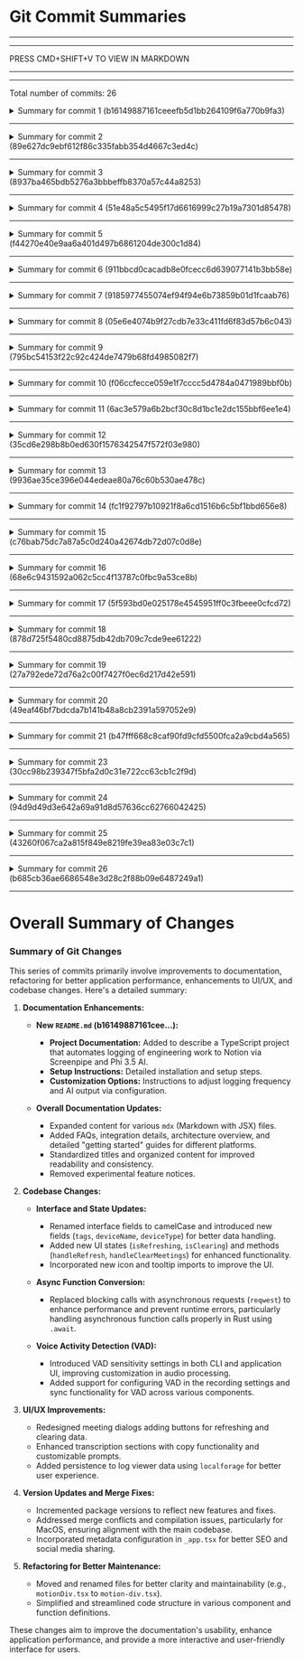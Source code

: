 # Git Commit Summaries

-----------------------------------------------------------------------
-----------------------------------------------------------------------
 
PRESS CMD+SHIFT+V TO VIEW IN MARKDOWN
 
_______________________________________________________________________
-----------------------------------------------------------------------
Total number of commits: 26

<details>
<summary>Summary for commit 1 (b16149887161ceeefb5d1bb264109f6a770b9fa3)</summary>

**Commit Summary:**

- **Commit Hash:** b16149887161ceeefb5d1bb264109f6a770b9fa3
- **Author:** Louis Beaumont
- **Date:** Wed Sep 18 19:27:17 2024 -0700
- **Type:** Chore
- **Description:** Added documentation (`README.md`) for the `pipe-phi3.5-engineering-team-logs` example in the TypeScript directory of the project.
- **Changes:** 
  - A new `README.md` file was created under `examples/typescript/pipe-phi3.5-engineering-team-logs/`.

**New README.md Highlights:**
1. **Project:** Automates logging of engineering work to Notion using Screenpipe and Phi 3.5 AI.
2. **Setup Instructions:**
   - Install Screenpipe and clone the repository.
   - Install and run Ollama with Phi 3.5.
   - Set up a Notion integration and database.
   - Configure environment variables for Notion API key and database ID.
   - Run the pipe to start continuous logging every hour.
3. **Customization Options:**
   - Adjust the logging frequency by modifying the `INTERVAL` in `pipe.ts`.
   - Modify the prompt to refine AI output.
</details>

------------------------------------------------------------------------

<details>
<summary>Summary for commit 2 (89e627dc9ebf612f86c335fabb354d4667c3ed4c)</summary>

The commit enhances the user experience (UX) of the meeting page with the following changes:

### Codebase Changes:

1. **Imports:**
   - Added new icon imports from `lucide-react` such as `RefreshCw`, `Trash2`, `Users`, `FileText`, and `PlusCircle`.
   - Imported tooltip components from `@/components/ui/tooltip`.

2. **Interface Updates:**
   - Renamed interface fields to follow camelCase naming convention:
     - `meeting_group` to `meetingGroup`
     - `meeting_start` to `meetingStart`
     - `meeting_end` to `meetingEnd`
     - `full_transcription` to `fullTranscription`
     - `chunk_id` to `chunkId`
     - `file_path` to `filePath`
     - `offset_index` to `offsetIndex`
   - Added new fields `tags`, `deviceName`, and `deviceType` to the `AudioContent` interface.

3. **State and Methods:**
   - Removed debounce logic for `posthog` event tracking.
   - Added new states `isRefreshing` and `isClearing`.
   - Updated the function handling meetings to no longer distinguish live meetings.
   - Introduced new methods `handleRefresh` and `handleClearMeetings` for refreshing and clearing meeting data.

4. **UI Enhancements:**
   - Redesigned the meeting dialog with additional buttons for clearing and refreshing meetings using tooltips for better usability.
   - Removed the "live meeting" feature and related UI elements.
   - Enhanced transcription and summary sections with buttons to copy content and support for customizable prompts.
   
5. **Version Update:**
   - Incremented the package version from `0.2.51` to `0.2.52`.

### Configuration Changes:

- **`screenpipe-app-tauri/lib/screenpipe.ts`:** 
  - Updated `AudioContent` type by adding `device_name` and `device_type` fields.

- **`screenpipe-app-tauri/src-tauri/Cargo.toml`:**
  - Bumped the version of the package to `0.2.52`.

Overall, these changes aim to refine the UX of the meeting history page, provide more options for user interaction, and streamline handling of meeting data.
</details>

------------------------------------------------------------------------

<details>
<summary>Summary for commit 3 (8937ba465bdb5276a3bbbeffb8370a57c44a8253)</summary>

In this commit, the following changes were made to the documentation:

1. **File: `content/docs/pages/docs/architecture.mdx`**
    - Expanded the content to include a detailed "status" section.
    - Added detailed information on different integrations and features, such as support for different OCR engines, audio input devices, remote capture capabilities, and more.
    - Included a list of supported integrations that are either completed or still in progress, such as ollama, openai, and others.
    - Provided explanations on additional features like screenshots, audio and STT support, optimized screen & audio recording, and local and cloud computing options among others.
    - Listed some pending features like security enhancements, multimodal embeddings, and energy-efficient modes.

2. **File: `content/docs/pages/docs/faq.mdx`**
    - Added detailed FAQ sections covering:
        - Differences with adept.ai and rewind.ai
        - Data storage locations and policies
        - Encryption status
        - Customization options for reducing storage and energy usage
        - Practical use cases for screenpipe

3. **File: `content/docs/pages/docs/getting-started.mdx`**
    - Updated the Windows installation steps with more detailed and experimental instructions.
    - Provided a step-by-step guide including installation of prerequisites, cloning the repository, and building the project.
    - Elaborated on the specific tools required from MS Visual Studio Build Tools and other dependencies.
    - Added troubleshooting guidance with references to opening issues if the installation does not work.

These changes enhance the comprehensiveness and clarity of the documentation, providing more detailed installation steps, feature descriptions, and integration statuses.
</details>

------------------------------------------------------------------------

<details>
<summary>Summary for commit 4 (51e48a5c5495f17d6616999c27b19a7301d85478)</summary>

The commit `51e48a5c5495f17d6616999c27b19a7301d85478` by Louis Beaumont on September 18, 2024, updates the `README.md` file. The update adds a new entry to the "Latest News" section, stating that Screenpipe has reached 60 daily active users in September 2024. The specific change is the addition of the line:

```markdown
- [2024/09] Screenpipe hit 60 daily active users!
```
</details>

------------------------------------------------------------------------

<details>
<summary>Summary for commit 5 (f44270e40e9aa6a401d497b6861204de300c1d84)</summary>

The commit made by Louis Beaumont on September 18, 2024, updated the README.md file. The changes include:

1. Added a new entry under the "Latest News" section announcing the release of version 0 (v0) of the documentation with a link to it.
2. Removed the statement indicating that the feature was still experimental.

These adjustments improved clarity and provided an update on the documentation's availability.
</details>

------------------------------------------------------------------------

<details>
<summary>Summary for commit 6 (911bbcd0cacadb8e0fcecc6d639077141b3bb58e)</summary>

The changes in the commit "911bbcd0cacadb8e0fcecc6d639077141b3bb58e" by Louis Beaumont can be summarized as follows:

1. **File Renaming**:
   - `motionDiv.tsx` was renamed to `motion-div.tsx` and moved to a new directory (`components` instead of `pages`).

2. **Updates to `_app.tsx`**:
   - Added a new import: `import { Metadata } from "next";`
   - Included metadata configuration for the app with fields such as title, description, icons, and Twitter card data.
   - The component structure within the `App` function was reformatted.

3. **Modifications in `_meta.js`**:
   - Updated the "plugins" key to "plugins (pipes)".

4. **API and Documentation Updates**:
   - Updated several MDX files to import `MotionDiv` from the new path (`../../components/motion-div`).
   - In the `faq.mdx` file, a large section of the FAQ content was removed and replaced with a link to external notes.

5. **Plugins Documentation Edits**:
   - Made several text changes in the `plugins.mdx` file to align with a more lowercase, simplified style.
   - Added more detailed instructions and streamlined text for better readability.

6. **Addition of Custom Favicon**:
   - Added a new favicon file `favicon.ico`.

7. **Theme Configurations**:
   - Reformatted the `theme.config.tsx` file without changing its core content.

These changes encompass code restructuring, text updates, new metadata configurations, adjustments in imports, and some stylistic edits in the documentation.
</details>

------------------------------------------------------------------------

<details>
<summary>Summary for commit 7 (9185977455074ef94f94e6b73859b01d1fcaab76)</summary>

**Summary of Git Changes:**

**Commit:** `9185977455074ef94f94e6b73859b01d1fcaab76`
**Author:** Louis Beaumont
**Date:** Wed Sep 18 16:32:01 2024 -0700
**Description:** Chore: bunch of docs fix

**Changes:**

1. **New Files:**
   - `content/docs/NOTES.md`: Added new documentation containing troubleshooting tips and product FAQs for various issues users may face, with detailed steps to resolve each problem.

2. **Binary Files:**
   - `content/docs/bun.lockb`: Added a new binary file.

3. **Modifications to Existing Files:**
   - `content/docs/pages/_meta.js`: Renamed the index label from "Introduction" to "intro".
   - `content/docs/pages/docs/_meta.js`: Standardized the section titles to lowercase (e.g., "API Reference" to "api reference").
   - `content/docs/pages/docs/api-reference.mdx`: Reformatted headers and descriptions to be in lowercase and made minor text corrections.
   - `content/docs/pages/docs/architecture.mdx`: Reorganized the architecture overview section, reducing content and focusing on a high-level description of key components and a diagram overview.
   - `content/docs/pages/docs/contributing.mdx`: Replaced the detailed contributing guidelines with a link to the [contributing guide](https://github.com/mediar-ai/screenpipe/blob/main/CONTRIBUTING.md).
   - `content/docs/pages/docs/examples.mdx`: Reformatted headers to lowercase and adjusted text for consistency in describing use cases and benefits.
   - `content/docs/pages/docs/getting-started.mdx`: Reformatted headers to lowercase and adjusted narrative to be consistent in user instructions.
   - `content/docs/pages/index.mdx`: Updated introduction, focusing on key features and target audience with consistent lowercase formatting and slightly modified descriptions.
   - `content/docs/theme.config.tsx`: Updated text in the theme configuration for consistency, changing titles to lowercase.

4. **Deleted Files:**
   - `content/docs/pages/docs/troubleshooting.mdx`: Removed the troubleshooting guide, presumably because its content was incorporated into the new `NOTES.md` file.
</details>

------------------------------------------------------------------------

<details>
<summary>Summary for commit 8 (05e6e4074b9f27cdb7e33c411fd6f83d57b6c043)</summary>

The commit `05e6e4074b9f27cdb7e33c411fd6f83d57b6c043` was made by Louis Beaumont on September 18, 2024. It involves merging a pull request (#331) from a branch named `main` by the user `bhupesh-sf`. The primary change introduced by this merge is the addition of a documentation website using Nextra.
</details>

------------------------------------------------------------------------

<details>
<summary>Summary for commit 9 (795bc54153f22c92c424de7479b68fd4985082f7)</summary>

The commit `795bc54153f22c92c424de7479b68fd4985082f7` is a merge commit authored by Bhupesh Gupta on September 19, 2024. It merges changes from the branch `mediar-ai:main` into the local `main` branch.
</details>

------------------------------------------------------------------------

<details>
<summary>Summary for commit 10 (f06ccfecce059e1f7cccc5d4784a0471989bbf0b)</summary>

The commit by Bhupesh Gupta incorporates feedback into a new documentation file, `plugins.mdx`, for the Screenpipe project. This documentation outlines the usage and development of "Pipes" and "Standalone Scripts" in Screenpipe, highlighting their roles in extending the platform's capabilities through custom workflows and integrations.

### Key Highlights:
- **Introduction to Plugins:** Explains the essential role of plugins in extending Screenpipe’s functionality through custom workflows that process screen and audio data.
- **Types of Plugins:**
  - **Pipes:** Integrate directly with Screenpipe and offer features like real-time processing, custom workflows, and integration capabilities.
  - **Standalone Scripts:** Run independently and offer flexible ways to automate and extend functionality.
  
### Details on Pipes:
- **Overview & Features:** Describes how Pipes can automate tasks like tagging, summarizing, and CRM integration, along with real-time data processing.
- **Running a Pipe:** Instructions to start a local server, download, and enable a pipe using curl commands.
- **Available Pipes:** A table listing different available pipes with descriptions and GitHub links.
- **Developing Pipes:** Guidance on creating custom pipes, including the required file structure and steps to set up.
- **Getting Featured:** Instructions for submitting custom pipes to the Pipe Store for sharing or monetizing.

### Standalone Scripts:
- **Overview:** Standalone Scripts help automate and extend functionality separately from the core app.
- **Available Standalone Scripts:** A table with examples, descriptions, and GitHub links.
- **Usage Instructions:** Steps to start using standalone scripts, including dependency installation and environment setup.
- **Contributing:** Encourages contributions and improvements to both Pipes and Standalone Scripts and provides instructions for submitting pull requests.
</details>

------------------------------------------------------------------------

<details>
<summary>Summary for commit 11 (6ac3e579a6b2bcf30c8d1bc1e2dc155bbf6ee1e4)</summary>

Here's a summary of the git changes:

**Commit Overview:**
- **Commit Hash:** 6ac3e579a6b2bcf30c8d1bc1e2dc155bbf6ee1e4
- **Author:** Bhupesh Gupta
- **Date:** Thu Sep 19 02:40:10 2024 +0530
- **Message:** Incorporated the feedback

**Changes Breakdown:**

1. **File:** `_meta.js`
   - **Removed Entries:**
     - "core-concepts"
     - "installation guides"
     - "integrations"
     - "pipes"
     - "security"
     - "bonus features"
   - **Added/Reordered Entries:**
     - "plugins" added
     - Rearranged some entries like "troubleshooting" and "api-reference"

2. **File:** `api-reference.mdx`
   - **Change:** Added a missing newline at the end of a file.

3. **File:** `architecture.mdx`
   - **Change:** Commented out a section wrapped in `<MotionDiv delay={0.3}>`

4. **File:** `bonus-features.mdx`
   - **Status:** Deleted entire file.

5. **File:** `core-concepts.mdx`
   - **Status:** Deleted entire file.

6. **File:** `examples.mdx`
   - **Added YouTube iframes**:
     - For sections: Meeting Transcriptions and Summaries, Productivity Tracking, Compliance and Security Monitoring, Educational Material Organization, Real-Time Collaboration, and Annotation.

7. **File:** `getting-started.mdx`
   - **Additions:** 
     - Expanded sections detailing installation options per OS - macOS, Windows, and Linux.
     - More detailed and structured installation instructions with code samples.
     - Also moved the previously contained "installation guidelines" here.

8. **File:** `installation.mdx`
   - **Status:** Deleted entire file. The content has been merged into `getting-started.mdx`.

9. **File:** `integrations.mdx`
   - **Status:** Deleted entire file.

10. **File:** `pipes.mdx`
    - **Status:** Deleted entire file.

11. **File:** `security.mdx`
    - **Status:** Deleted entire file.

12. **File:** `index.mdx`
    - **Added:** Embedded a YouTube video for an introduction to Screenpipe.

**Summary:**
- Reorganized and cleaned up documentation by removing unnecessary files.
- Simplified menu structure in `_meta.js`.
- Merged and expanded installation instructions into the "Getting Started" guide.
- Added helpful YouTube video embeds to the "Examples" and "Welcome" sections for better user guidance.

</details>

------------------------------------------------------------------------

<details>
<summary>Summary for commit 12 (35cd6e298b8b0ed630f1576342547f572f03e980)</summary>

The commit `35cd6e298b8b0ed630f1576342547f572f03e980` by Louis Beaumont, dated September 18, 2024, includes a bug fix. 

The change is made in the `settings.tsx` file located in the `screenpipe-app-tauri/components` directory. The modification adds a `defaultValue` attribute to a `Textarea` component, setting it to `localSettings.customPrompt`. This ensures that the `Textarea` element displays `localSettings.customPrompt` as its default value, addressing the prompt's default value issue.
</details>

------------------------------------------------------------------------

<details>
<summary>Summary for commit 13 (9936ae35ce396e044edeae80a76c60b530ae478c)</summary>

The commit 9936ae35ce396e044edeae80a76c60b530ae478c by Louis Beaumont introduces a new feature allowing for Voice Activity Detection (VAD) sensitivity settings to be configurable both through the CLI and app UI.

- **File Affected**: `screenpipe-app-tauri/src-tauri/src/sidecar.rs`
- **Change Summary**:
  - Added logic to read the `vadSensitivity` value from a store. If the value is not set, it defaults to "high".
  - Included a new command-line argument `--vad-sensitivity` to the sidecar process if the VAD sensitivity value is other than "high".
  
These changes allow users to specify the sensitivity level of the VAD feature, either through the app's UI settings or directly via the command line, enhancing the customization options available to the user.
</details>

------------------------------------------------------------------------

<details>
<summary>Summary for commit 14 (fc1f92797b10921f8a6cd1516b6c5bf1bbd656e8)</summary>

### Summary of Git Changes

**Commit Details:**
- **Commit:** fc1f92797b10921f8a6cd1516b6c5bf1bbd656e8
- **Author:** Louis Beaumont <louis.beaumont@gmail.com>
- **Date:** Wed Sep 18 12:22:19 2024 -0700
- **Description:** Added Voice Activity Detection (VAD) sensitivity feature to CLI & app UI settings.

**Files Modified:**

1. **`log-viewer-v2.tsx`:**
    - **Changes:**
      - Introduced log persistence using `localforage` to store and retrieve logs.
      - Added a button component to clear the logs.
      - Enhanced the log viewer to automatically save logs to `localforage` and retrieve them on initialization.
      - Slightly adjusted import formatting.

2. **`recording-settings.tsx`:**
    - **Changes:**
      - Adjusted the mapping of VAD sensitivity options.
      - Corrected the sensitivity labeling to be consistent.

3. **`Cargo.toml`:**
    - **Changes:**
      - Bumped the application version from `0.2.50` to `0.2.51`.

**Overall Enhancements:**
- **Log Viewer:**
    - Persistence has been added for log messages using `localforage`.
    - Added functionality to clear logs via a new button.
  
- **Recording Settings:**
    - Fixed and updated VAD sensitivity level mappings to a more logical structure.

- **Application Version:**
    - Updated the version to `0.2.51` reflecting the new features and fixes introduced.
</details>

------------------------------------------------------------------------

<details>
<summary>Summary for commit 15 (c76bab75dc7a87a5c0d240a42674db72d07c0d8e)</summary>

### Summary of Changes

#### Commit Details:
- **Commit Hash**: `c76bab75dc7a87a5c0d240a42674db72d07c0d8e`
- **Author**: Louis Beaumont <louis.beaumont@gmail.com>
- **Date**: September 18, 2024

#### New Feature:
- **Voice Activity Detection (VAD) Sensitivity**: This commit introduces the ability to adjust VAD sensitivity both through the CLI and the application’s UI settings.

#### Key Changes:

1. **Frontend Changes (`recording-settings.tsx`)**:
    - **Imports**:
        - Added `VadSensitivity` import.
    - **Settings Update**:
        - Included `vadSensitivity` in the `settingsToUpdate`.
    - **Handler Methods**:
        - Added methods to handle changes in VAD sensitivity.
    - **UI Elements**:
        - Integrated a slider in the UI for adjusting VAD sensitivity with three options: low, medium, high.
        - Added tooltips for the VAD sensitivity slider to guide the user.

2. **Settings Hook (`use-settings.tsx`)**:
    - **Default Settings**:
        - Added `vadSensitivity` with a default value of `"high"`.
    - **Interfaces**:
        - Defined `VadSensitivity` type.
        - Updated `Settings` interface to include `vadSensitivity`.
    - **Settings Management**:
        - Logic to save and load `vadSensitivity` value from the settings store.

3. **Backend Changes (Cargo & Audio Files)**:
    - **Version Bump**: 
        - Updated app version to `0.2.50`.
    - **VAD Engine (`stt.rs`, `vad_engine.rs`)**:
        - Integrated VAD sensitivity settings, allowing configuration through both Silero and WebRTC VAD engines.
        - Methods to set VAD sensitivity and handle sensitivity-specific thresholds and ratios.
    - **VAD Configuration in Audio Transcription (`screenpipe-audio-forever.rs`, `screenpipe-audio.rs`)**:
        - Added `VadSensitivity` as an argument in the `record_and_transcribe` function.
        - Passed this argument where VAD engines are initialized.

4. **CLI and Server Changes (`screenpipe-server`)**:
    - **CLI Argument**:
        - Added a command-line argument to set VAD sensitivity.
    - **Server Initialization**:
        - Updated server startup to include VAD sensitivity in the configuration parameters.
        - Displayed VAD sensitivity status in server information prints.

### Overall Impact:
- Users can now configure the sensitivity of VAD via both command-line arguments and the application’s UI, enhancing control over audio detection quality and behavior.

</details>

------------------------------------------------------------------------

<details>
<summary>Summary for commit 16 (68e6c9431592a062c5cc4f13787c0fbc9a53ce8b)</summary>

The git changes summarized in the commit (ID: 68e6c9431592a062c5cc4f13787c0fbc9a53ce8b) are as follows:

- A merge occurred, combining changes from the branches represented by commits `a9df45b` and `5f593bd`.
- The merge was authored by Louis Beaumont on September 18, 2024.
- The changes involved the removal of all references to blocking `reqwest`, replacing it with asynchronous `reqwest`.
- These changes were part of a pull request (#330) submitted by the user kerosina, aimed at fixing errors related to the Tokio asynchronous runtime.
</details>

------------------------------------------------------------------------

<details>
<summary>Summary for commit 17 (5f593bd0e025178e4545951ff0c3fbeee0cfcd72)</summary>

The commit with ID `5f593bd0e025178e4545951ff0c3fbeee0cfcd72` addresses a merge mishap in the `screenpipe-audio/src/stt.rs` file. The author, `kerosina`, made the following changes:

1. **Function Signature Change**:
   - The function `transcribe_with_deepgram` was modified to be asynchronous. The change in the function definition is from:
     ```rust
     fn transcribe_with_deepgram(
     ```
     to:
     ```rust
     async fn transcribe_with_deepgram(
     ```

2. **Function Call Adjustment**:
   - In the `stt` function, the call to `transcribe_with_deepgram` now includes an `.await` to handle the newly async nature of the function. The modification is from:
     ```rust
     ) {
     ```
     to:
     ```rust
     )
     .await
     {
     ```

These changes ensure that the `transcribe_with_deepgram` function operates asynchronously and its call within `stt` is properly awaited.
</details>

------------------------------------------------------------------------

<details>
<summary>Summary for commit 18 (878d725f5480cd8875db42db709c7cde9ee61222)</summary>

The recent Git commit `878d725f5480cd8875db42db709c7cde9ee61222` merges the `main` branch into a feature branch named `patch-fix-tokio-errors`. The commit was made by a user named Kerosina on September 18, 2024. 

The merge particularly modified the file `screenpipe-audio/src/stt.rs`. The main change observed in the diff is:

- The function `transcribe_with_deepgram`, which was previously an asynchronous function (`async fn`), has been changed to a synchronous function (`fn`). Additionally, a TODO comment regarding using an asynchronous request library (reqwest) to avoid blocking and potential crash issues has been removed.
</details>

------------------------------------------------------------------------

<details>
<summary>Summary for commit 19 (27a792ede72d76a2c00f7427f0ec6d217d42e591)</summary>

The commit with hash `27a792ede72d76a2c00f7427f0ec6d217d42e591` was made by "kerosina" on September 18, 2024. The commit message indicates that it resolves a merge conflict.

The diff shows modifications in the file `screenpipe-audio/src/stt.rs`.

The specific change made:
- In the `transcribe_with_deepgram` function, a new parameter `sample_rate` of type `u32` was added to the function's parameters.

Before:
```rust
async fn transcribe_with_deepgram(
    api_key: &str,
    audio_data: &[f32],
    device: &str,
) -> Result<String> {
```

After:
```rust
async fn transcribe_with_deepgram(
    api_key: &str,
    audio_data: &[f32],
    device: &str,
    sample_rate: u32,
) -> Result<String> {
```

This code adjustment suggests that the function will now also require a sample rate value to process the deepgram transcription.
</details>

------------------------------------------------------------------------

<details>
<summary>Summary for commit 20 (49eaf46bf7bdcda7b141b48a8cb2391a597052e9)</summary>

This commit introduces several changes to `stt.rs` in the `screenpipe-audio` module:

1. **Mutex Addition**: The `VadEngine` type in the parameters is now wrapped in a `Mutex`.

2. **Synchronous STT Function**:
    - A new function `stt_sync` is added that performs synchronous speech-to-text transcription.
    - It utilizes a new thread and employs `tokio` runtime for asynchronous operations within a synchronous context.
    - Various types were adjusted to be cloned and captured appropriately for the thread.

3. **Modification in Existing Functions**:
    - Within the `create_whisper_channel` function, the instantiation of `vad_engine` is updated to be wrapped in an `Arc` and `Mutex`.
    - Changes were made to call the new `stt_sync` function instead of the existing asynchronous `stt` function, especially for macOS targets within an `autoreleasepool`.

These changes essentially aim to switch certain parts of speech-to-text processing to synchronous execution, likely to address threading or performance issues on specific platforms such as macOS.
</details>

------------------------------------------------------------------------

<details>
<summary>Summary for commit 21 (b47fff668c8caf90fd9cfd5500fca2a9cbd4a565)</summary>

Commit `b47fff668c8caf90fd9cfd5500fca2a9cbd4a565` is a merge commit authored by Bhupesh Gupta. This commit merges changes from the `main` branch of the `mediar-ai` repository into the current `main` branch. The merge incorporates new commits from `mediar-ai:main` into this branch, combining their histories. The merge was completed on Sun, Sep 15, 2024.
</details>

------------------------------------------------------------------------

<details>
<summary>Summary for commit 23 (30cc98b239347f5bfa2d0c31e722cc63cb1c2f9d)</summary>

The commit by user kerosina on September 15, 2024, attempts to fix compilation issues on MacOS. The change involves modifying the `screenpipe-audio/src/stt.rs` file by adding an `.await` keyword to a function call. The modification is specific to the MacOS target configuration.
</details>

------------------------------------------------------------------------

<details>
<summary>Summary for commit 24 (94d9d49d3e642a69a91d8d57636cc62766042425)</summary>

The given commit `94d9d49d3e642a69a91d8d57636cc62766042425` introduces a change to the `create_whisper_channel` function to make a block run asynchronously in the `screenpipe-audio/src/stt.rs` file. Specifically, inside the `if cfg!(target_os = "macos")` conditional, the `autoreleasepool` block has been modified to run its contents asynchronously by changing:

```rust
autoreleasepool(|| {
```

to:

```rust
autoreleasepool(|| async {
```
</details>

------------------------------------------------------------------------

<details>
<summary>Summary for commit 25 (43260f067ca2a815f849e8219fe39ea83e03c7c1)</summary>

The commit with hash `43260f067ca2a815f849e8219fe39ea83e03c7c1` by author `kerosina` on Sun Sep 15 14:35:06 2024, includes a fix to enable successful compilation on MacOS. Specifically, in the file `screenpipe-audio/src/stt.rs`, an asynchronous call to the `stt` function was updated. The change involves adding an `.await` to a match statement within a `#[cfg(target_os = "macos")]` block, ensuring the function call is properly awaited when compiled for MacOS.
</details>

------------------------------------------------------------------------

<details>
<summary>Summary for commit 26 (b685cb36ae6686548e3d28c2f88b09e6487249a1)</summary>

The commit `b685cb36ae6686548e3d28c2f88b09e6487249a1` makes several updates related to switching from blocking to asynchronous (`async`) code in the `screenpipe-audio` and `screenpipe-integrations` components of the project. Below is a summary of the key changes:

1. **Updated imports**:
   - Replaced `use reqwest::blocking::Client` with `use reqwest::Client`.

2. **Updated functions to async**:
   - In `screenpipe-audio/src/stt.rs`:
     - Changed the function `transcribe_with_deepgram` to be async.
     - Adjusted the internal logic to await the requests and responses.
     - Changed other functions (`stt` and `create_whisper_channel`) to async and updated their internal calls to match.
   - In `screenpipe-audio/src/vad_engine.rs`:
     - Made the function `SileroVad::new` async.
     - Updated `SileroVad::download_model` to be async.
     - Changed the `create_vad_engine` function to async.

3. **Added dependency**:
   - Added `mime_guess` crate to `screenpipe-integrations`'s `Cargo.toml`.

4. **Updated `unstructured_ocr.rs`**:
   - Changed the `perform_ocr_cloud` and `unstructured_chunking` functions to be async.
   - Updated the multipart form creation to handle asynchronicity and proper MIME type determination.

These changes aim to improve the performance and responsiveness of the application by leveraging asynchronous HTTP requests instead of blocking calls, thus making the application more suitable for non-blocking, high-concurrency environments.
</details>

------------------------------------------------------------------------

# Overall Summary of Changes

### Summary of Git Changes

This series of commits primarily involve improvements to documentation, refactoring for better application performance, enhancements to UI/UX, and codebase changes. Here's a detailed summary:

1. **Documentation Enhancements:**
   - **New `README.md` (b16149887161cee...):**
     - **Project Documentation:** Added to describe a TypeScript project that automates logging of engineering work to Notion via Screenpipe and Phi 3.5 AI.
     - **Setup Instructions:** Detailed installation and setup steps.
     - **Customization Options:** Instructions to adjust logging frequency and AI output via configuration.

   - **Overall Documentation Updates:**
     - Expanded content for various `mdx` (Markdown with JSX) files.
     - Added FAQs, integration details, architecture overview, and detailed "getting started" guides for different platforms.
     - Standardized titles and organized content for improved readability and consistency.
     - Removed experimental feature notices.

2. **Codebase Changes:**
   - **Interface and State Updates:**
     - Renamed interface fields to camelCase and introduced new fields (`tags`, `deviceName`, `deviceType`) for better data handling.
     - Added new UI states (`isRefreshing`, `isClearing`) and methods (`handleRefresh`, `handleClearMeetings`) for enhanced functionality.
     - Incorporated new icon and tooltip imports to improve the UI.

   - **Async Function Conversion:**
     - Replaced blocking calls with asynchronous requests (`reqwest`) to enhance performance and prevent runtime errors, particularly handling asynchronous function calls properly in Rust using `.await`.

   - **Voice Activity Detection (VAD):**
     - Introduced VAD sensitivity settings in both CLI and application UI, improving customization in audio processing.
     - Added support for configuring VAD in the recording settings and sync functionality for VAD across various components.

3. **UI/UX Improvements:**
   - Redesigned meeting dialogs adding buttons for refreshing and clearing data.
   - Enhanced transcription sections with copy functionality and customizable prompts.
   - Added persistence to log viewer data using `localforage` for better user experience.

4. **Version Updates and Merge Fixes:**
   - Incremented package versions to reflect new features and fixes.
   - Addressed merge conflicts and compilation issues, particularly for MacOS, ensuring alignment with the main codebase.
   - Incorporated metadata configuration in `_app.tsx` for better SEO and social media sharing.

5. **Refactoring for Better Maintenance:**
   - Moved and renamed files for better clarity and maintainability (e.g., `motionDiv.tsx` to `motion-div.tsx`).
   - Simplified and streamlined code structure in various component and function definitions.

These changes aim to improve the documentation's usability, enhance application performance, and provide a more interactive and user-friendly interface for users.
